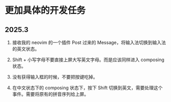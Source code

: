 # 更加具体的开发任务

## 2025.3

1. 接收我的 neovim 的一个插件 Post 过来的 Message，将输入法切换到输入法的英文状态。

2. Shift + 小写字母不要直接上屏大写英文字母。而是应该同样进入 composing 状态。

3. 没有获得输入框的时候，不要把按键吃掉。

4. 在中文状态下的 composing 状态下，按下 Shift 切换到英文，需要处理这个事件。需要将原有的拼音序列给上屏。
